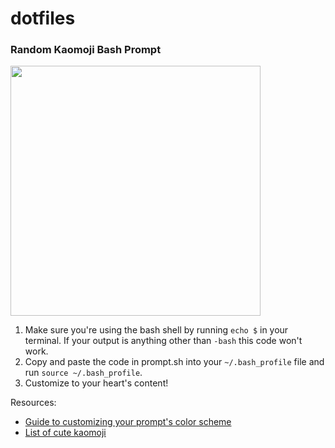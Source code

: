 # dotfiles

### Random Kaomoji Bash Prompt
<img src="https://i.imgur.com/7xG5euz.png" width=400 />

1. Make sure you're using the bash shell by running `echo $` in your terminal. If your output is anything other than `-bash` this code won't work.
2. Copy and paste the code in prompt.sh into your `~/.bash_profile` file and run `source ~/.bash_profile`.
3. Customize to your heart's content!

Resources: 
- [Guide to customizing your prompt's color scheme](https://www.cyberciti.biz/faq/bash-shell-change-the-color-of-my-shell-prompt-under-linux-or-unix/)
- [List of cute kaomoji](http://japaneseemoticons.me/love-emoticons/)
